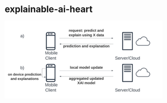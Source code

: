 # explainable-ai-heart

![alt text](https://github.com/rawanmahdi/explainable-ai-heart/blob/main/img/serving-vs-local.png?raw=true)